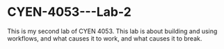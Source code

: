 # CYEN-4053---Lab-2
This is my second lab of CYEN 4053. This lab is about building and using workflows, and what causes it to work, and what causes it to break.
